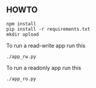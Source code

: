 ## HOWTO

```
npm install
pip install -r requirements.txt
mkdir upload
```

To run a read-write app run this
```
./app_rw.py
```

To run a readonly app run this
```
./app_ro.py
```
